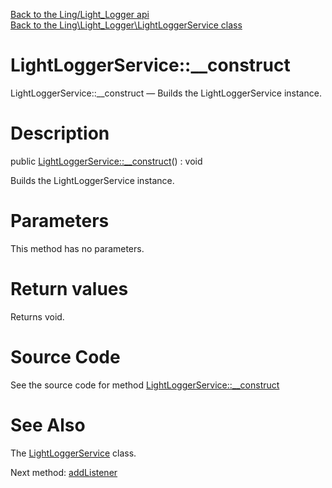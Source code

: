 [Back to the Ling/Light_Logger api](https://github.com/lingtalfi/Light_Logger/blob/master/doc/api/Ling/Light_Logger.md)<br>
[Back to the Ling\Light_Logger\LightLoggerService class](https://github.com/lingtalfi/Light_Logger/blob/master/doc/api/Ling/Light_Logger/LightLoggerService.md)


LightLoggerService::__construct
================



LightLoggerService::__construct — Builds the LightLoggerService instance.




Description
================


public [LightLoggerService::__construct](https://github.com/lingtalfi/Light_Logger/blob/master/doc/api/Ling/Light_Logger/LightLoggerService/__construct.md)() : void




Builds the LightLoggerService instance.




Parameters
================

This method has no parameters.


Return values
================

Returns void.








Source Code
===========
See the source code for method [LightLoggerService::__construct](https://github.com/lingtalfi/Light_Logger/blob/master/LightLoggerService.php#L90-L94)


See Also
================

The [LightLoggerService](https://github.com/lingtalfi/Light_Logger/blob/master/doc/api/Ling/Light_Logger/LightLoggerService.md) class.

Next method: [addListener](https://github.com/lingtalfi/Light_Logger/blob/master/doc/api/Ling/Light_Logger/LightLoggerService/addListener.md)<br>

